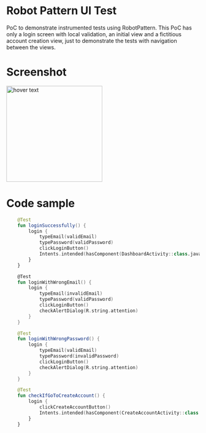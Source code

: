 # Robot Pattern UI Test

PoC to demonstrate instrumented tests using RobotPattern. This PoC has only a login screen with local validation, an initial view and a fictitious account creation view, just to demonstrate the tests with navigation between the views.

# Screenshot

<img src="git/robot-pattern-poc.gif" width="250" title="hover text">

# Code sample

```kotlin
    @Test
    fun loginSuccessfully() {
        login {
            typeEmail(validEmail)
            typePassword(validPassword)
            clickLoginButton()
            Intents.intended(hasComponent(DashboardActivity::class.java.name))
        }
    }

    @Test
    fun loginWithWrongEmail() {
        login {
            typeEmail(invalidEmail)
            typePassword(validPassword)
            clickLoginButton()
            checkAlertDialog(R.string.attention)
        }
    }

    @Test
    fun loginWithWrongPassword() {
        login {
            typeEmail(validEmail)
            typePassword(invalidPassword)
            clickLoginButton()
            checkAlertDialog(R.string.attention)
        }
    }

    @Test
    fun checkIfGoToCreateAccount() {
        login {
            clickCreateAccountButton()
            Intents.intended(hasComponent(CreateAccountActivity::class.java.name))
        }
    }
```